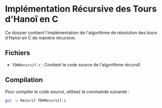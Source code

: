 # Implémentation Récursive des Tours d'Hanoï en C

Ce dossier contient l'implémentation de l'algorithme de résolution des tours d'Hanoï en C de manière récursive.

## Fichiers

- `TDHRecursif.c` : Contient le code source de l'algorithme récursif.

## Compilation

Pour compiler le code source, utilisez la commande suivante :
```sh
gcc -o Recurif TDHRecursif.c
